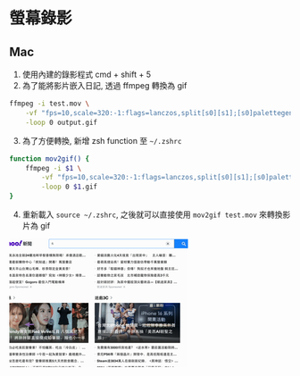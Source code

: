 # 螢幕錄影

## Mac

1. 使用內建的錄影程式 cmd + shift + 5
2. 為了能將影片嵌入日記, 透過 ffmpeg 轉換為 gif

```bash 
ffmpeg -i test.mov \
    -vf "fps=10,scale=320:-1:flags=lanczos,split[s0][s1];[s0]palettegen[p];[s1][p]paletteuse" \
    -loop 0 output.gif
```

3. 為了方便轉換, 新增 zsh function 至 `~/.zshrc`

```bash
function mov2gif() {
    ffmpeg -i $1 \
        -vf "fps=10,scale=320:-1:flags=lanczos,split[s0][s1];[s0]palettegen[p];[s1][p]paletteuse" \
        -loop 0 $1.gif
}
```

4. 重新載入 `source ~/.zshrc`, 之後就可以直接使用 `mov2gif test.mov` 來轉換影片為 gif



![picture 0](images/0d3b0471740a4a1da90eb3e83f0f45383194175b12bf5b104133a009c94b444e.gif)  
